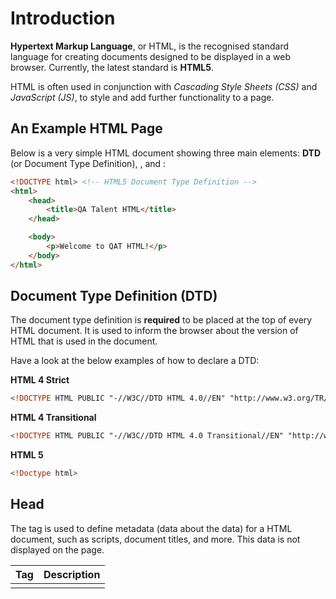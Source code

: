 # Introduction

**Hypertext Markup Language**, or HTML, is the recognised standard language for creating documents designed to be displayed in a web browser. 
Currently, the latest standard is **HTML5**. 

HTML is often used in conjunction with *Cascading Style Sheets (CSS)* and *JavaScript (JS)*, to style and add further functionality to a page.

## An Example HTML Page

Below is a very simple HTML document showing three main elements: **DTD** (or Document Type Definition), **<head>**, and **<body>**:
```html
<!DOCTYPE html> <!-- HTML5 Document Type Definition -->
<html>
    <head>
        <title>QA Talent HTML</title>
    </head>

    <body>
        <p>Welcome to QAT HTML!</p>
    </body>
</html>
```

## Document Type Definition (DTD)

The document type definition is **required** to be placed at the top of every HTML document. 
It is used to inform the browser about the version of HTML that is used in the document.

Have a look at the below examples of how to declare a DTD:

**HTML 4 Strict**
```html
<!DOCTYPE HTML PUBLIC "-//W3C//DTD HTML 4.0//EN" "http://www.w3.org/TR/html4/strict.dtd">
```

**HTML 4 Transitional**
```html
<!DOCTYPE HTML PUBLIC "-//W3C//DTD HTML 4.0 Transitional//EN" "http://www.w3.org/TR/REC-html4/loose.dtd">
```

**HTML 5**
```html
<!Doctype html>
```

## Head

The **<head>** tag is used to define metadata (data about the data) for a HTML document, such as scripts, document titles, and more. 
This data is not displayed on the page.

|   Tag    |                                           Description                                           |
|:--------:|:-----------------------------------------------------------------------------------------------:|
| <title>  |         Defines title of document for browser tab, favourites and search engine results         |
| <style>  |                          Defines style information about this document                          |
|  <link>  |                    Defines where external style sheets should be linked from                    |
|  <meta>  |        Specifies the page’s character set, description, keywords, author, viewport, etc.        |
| <script> | Defines client-side JavaScript (although more commonly included as last element of (**<body>**) |
|  <base>  |                  Specifies base URL and target for all relative URLs in a page                  |


